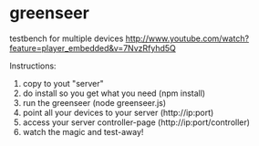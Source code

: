 greenseer
=========

testbench for multiple devices
  http://www.youtube.com/watch?feature=player_embedded&v=7NvzRfyhd5Q

Instructions:
  1) copy to yout "server"
  2) do install so you get what you need (npm install)
  3) run the greenseer (node greenseer.js)
  4) point all your devices to your server (http://ip:port)
  5) access your server controller-page (http://ip:port/controller)
  6) watch the magic and test-away!
